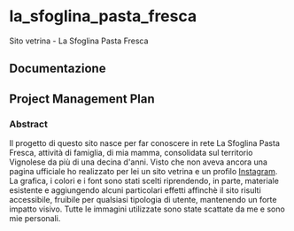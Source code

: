 # la_sfoglina_pasta_fresca
Sito vetrina - La Sfoglina Pasta Fresca
## Documentazione

## Project Management Plan
### Abstract

Il progetto di questo sito nasce per far conoscere in rete La Sfoglina Pasta Fresca, attività di famiglia, di mia mamma, consolidata sul territorio Vignolese da più di una decina d'anni. Visto che non aveva ancora una pagina ufficiale ho realizzato per lei un sito vetrina e un profilo [Instagram](https://www.instagram.com/lasfoglinapastafresca).
La grafica, i colori e i font sono stati scelti riprendendo, in parte, materiale esistente e aggiungendo alcuni particolari effetti affinchè il sito risulti accessibile, fruibile per qualsiasi tipologia di utente, mantenendo un forte impatto visivo. Tutte le immagini utilizzate sono state scattate da me e sono mie personali.

